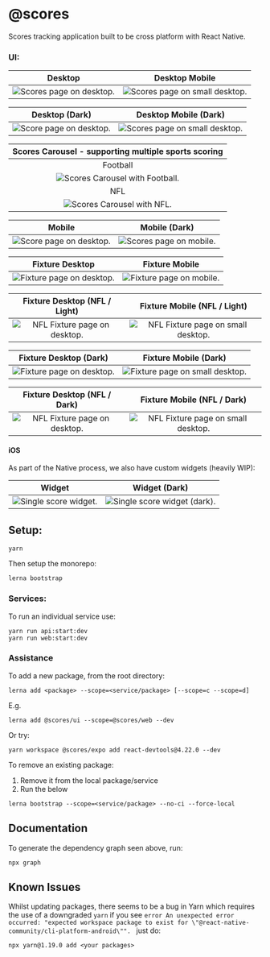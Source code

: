 # @scores

Scores tracking application built to be cross platform with React Native.

### UI:

Desktop                    |  Desktop Mobile
:-------------------------:|:-------------------------:
![Scores page on desktop.](./docs/images/scores-page--light-desktop.png) | ![Scores page on small desktop.](./docs/images/scores-page--light-mobile.png)

Desktop (Dark)             |  Desktop Mobile (Dark)
:-------------------------:|:-------------------------:
![Score page on desktop.](./docs/images/scores-page--dark-desktop.png) | ![Scores page on small desktop.](./docs/images/scores-page--dark-mobile.png)

| Scores Carousel - supporting multiple sports scoring |
:-------------------------:|
| Football
![Scores Carousel with Football.](./docs/images/scores-carousel-football--dark-desktop.png) |
| NFL
![Scores Carousel with NFL.](./docs/images/scores-carousel-nfl--dark-desktop.png)   |

Mobile                     |  Mobile (Dark)
:-------------------------:|:-------------------------:
![Score page on desktop.](./docs/images/scores-page--light-app.png) | ![Scores page on mobile.](./docs/images/scores-page--dark-app.png)

Fixture Desktop                     |  Fixture Mobile
:-------------------------:|:-------------------------:
![Fixture page on desktop.](./docs/images/scores-fixture--light-desktop.png) | ![Fixture page on mobile.](./docs/images/scores-fixture--light-mobile.png)

Fixture Desktop (NFL / Light)             |  Fixture Mobile (NFL / Light)
:-------------------------:|:-------------------------:
![NFL Fixture page on desktop.](./docs/images/scores-fixture--nfl-light-desktop.png) | ![NFL Fixture page on small desktop.](./docs/images/scores-fixture--nfl-light-mobile.png)

Fixture Desktop (Dark)             |  Fixture Mobile (Dark)
:-------------------------:|:-------------------------:
![Fixture page on desktop.](./docs/images/scores-fixture--dark-desktop.png) | ![Fixture page on small desktop.](./docs/images/scores-fixture--dark-mobile.png)

Fixture Desktop (NFL / Dark)             |  Fixture Mobile (NFL / Dark)
:-------------------------:|:-------------------------:
![NFL Fixture page on desktop.](./docs/images/scores-fixture--nfl-dark-desktop.png) | ![NFL Fixture page on small desktop.](./docs/images/scores-fixture--nfl-dark-mobile.png)

#### iOS

As part of the Native process, we also have custom widgets (heavily WIP): 

Widget                     |  Widget (Dark)
:-------------------------:|:-------------------------:
![Single score widget.](./docs/images/ios-widget--light-mode.png) | ![Single score widget (dark).](./docs/images/ios-widget--dark-mode.png)

## Setup:

```
yarn
```

Then setup the monorepo:

```
lerna bootstrap
```

### Services:

To run an individual service use:

```
yarn run api:start:dev
yarn run web:start:dev
```

### Assistance

To add a new package, from the root directory:

```
lerna add <package> --scope=<service/package> [--scope=c --scope=d]
```

E.g.

```
lerna add @scores/ui --scope=@scores/web --dev
```

Or try:

```
yarn workspace @scores/expo add react-devtools@4.22.0 --dev
```

To remove an existing package:

1. Remove it from the local package/service
2. Run the below

```
lerna bootstrap --scope=<service/package> --no-ci --force-local
```

## Documentation

To generate the dependency graph seen above, run:

```
npx graph
```

## Known Issues

Whilst updating packages, there seems to be a bug in Yarn which requires the use of a downgraded `yarn` if you see `error An unexpected error occurred: "expected workspace package to exist for \"@react-native-community/cli-platform-android\"".
` just do:

```
npx yarn@1.19.0 add <your packages>
```
